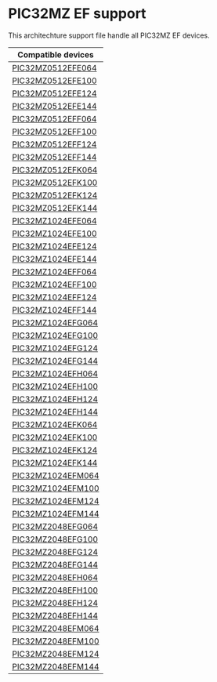 # PIC32MZ EF support

This architechture support file handle all PIC32MZ EF devices.

|Compatible devices|
|---------|
|[PIC32MZ0512EFE064](http://microchip.com/PIC32MZ0512EFE064)|
|[PIC32MZ0512EFE100](http://microchip.com/PIC32MZ0512EFE100)|
|[PIC32MZ0512EFE124](http://microchip.com/PIC32MZ0512EFE124)|
|[PIC32MZ0512EFE144](http://microchip.com/PIC32MZ0512EFE144)|
|[PIC32MZ0512EFF064](http://microchip.com/PIC32MZ0512EFF064)|
|[PIC32MZ0512EFF100](http://microchip.com/PIC32MZ0512EFF100)|
|[PIC32MZ0512EFF124](http://microchip.com/PIC32MZ0512EFF124)|
|[PIC32MZ0512EFF144](http://microchip.com/PIC32MZ0512EFF144)|
|[PIC32MZ0512EFK064](http://microchip.com/PIC32MZ0512EFK064)|
|[PIC32MZ0512EFK100](http://microchip.com/PIC32MZ0512EFK100)|
|[PIC32MZ0512EFK124](http://microchip.com/PIC32MZ0512EFK124)|
|[PIC32MZ0512EFK144](http://microchip.com/PIC32MZ0512EFK144)|
|[PIC32MZ1024EFE064](http://microchip.com/PIC32MZ1024EFE064)|
|[PIC32MZ1024EFE100](http://microchip.com/PIC32MZ1024EFE100)|
|[PIC32MZ1024EFE124](http://microchip.com/PIC32MZ1024EFE124)|
|[PIC32MZ1024EFE144](http://microchip.com/PIC32MZ1024EFE144)|
|[PIC32MZ1024EFF064](http://microchip.com/PIC32MZ1024EFF064)|
|[PIC32MZ1024EFF100](http://microchip.com/PIC32MZ1024EFF100)|
|[PIC32MZ1024EFF124](http://microchip.com/PIC32MZ1024EFF124)|
|[PIC32MZ1024EFF144](http://microchip.com/PIC32MZ1024EFF144)|
|[PIC32MZ1024EFG064](http://microchip.com/PIC32MZ1024EFG064)|
|[PIC32MZ1024EFG100](http://microchip.com/PIC32MZ1024EFG100)|
|[PIC32MZ1024EFG124](http://microchip.com/PIC32MZ1024EFG124)|
|[PIC32MZ1024EFG144](http://microchip.com/PIC32MZ1024EFG144)|
|[PIC32MZ1024EFH064](http://microchip.com/PIC32MZ1024EFH064)|
|[PIC32MZ1024EFH100](http://microchip.com/PIC32MZ1024EFH100)|
|[PIC32MZ1024EFH124](http://microchip.com/PIC32MZ1024EFH124)|
|[PIC32MZ1024EFH144](http://microchip.com/PIC32MZ1024EFH144)|
|[PIC32MZ1024EFK064](http://microchip.com/PIC32MZ1024EFK064)|
|[PIC32MZ1024EFK100](http://microchip.com/PIC32MZ1024EFK100)|
|[PIC32MZ1024EFK124](http://microchip.com/PIC32MZ1024EFK124)|
|[PIC32MZ1024EFK144](http://microchip.com/PIC32MZ1024EFK144)|
|[PIC32MZ1024EFM064](http://microchip.com/PIC32MZ1024EFM064)|
|[PIC32MZ1024EFM100](http://microchip.com/PIC32MZ1024EFM100)|
|[PIC32MZ1024EFM124](http://microchip.com/PIC32MZ1024EFM124)|
|[PIC32MZ1024EFM144](http://microchip.com/PIC32MZ1024EFM144)|
|[PIC32MZ2048EFG064](http://microchip.com/PIC32MZ2048EFG064)|
|[PIC32MZ2048EFG100](http://microchip.com/PIC32MZ2048EFG100)|
|[PIC32MZ2048EFG124](http://microchip.com/PIC32MZ2048EFG124)|
|[PIC32MZ2048EFG144](http://microchip.com/PIC32MZ2048EFG144)|
|[PIC32MZ2048EFH064](http://microchip.com/PIC32MZ2048EFH064)|
|[PIC32MZ2048EFH100](http://microchip.com/PIC32MZ2048EFH100)|
|[PIC32MZ2048EFH124](http://microchip.com/PIC32MZ2048EFH124)|
|[PIC32MZ2048EFH144](http://microchip.com/PIC32MZ2048EFH144)|
|[PIC32MZ2048EFM064](http://microchip.com/PIC32MZ2048EFM064)|
|[PIC32MZ2048EFM100](http://microchip.com/PIC32MZ2048EFM100)|
|[PIC32MZ2048EFM124](http://microchip.com/PIC32MZ2048EFM124)|
|[PIC32MZ2048EFM144](http://microchip.com/PIC32MZ2048EFM144)|
